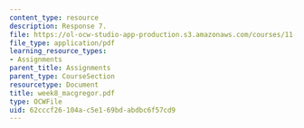 ```yaml
---
content_type: resource
description: Response 7.
file: https://ol-ocw-studio-app-production.s3.amazonaws.com/courses/11-946-planning-in-transition-economies-for-growth-and-equity-spring-2004/62cccf26104ac5e169bdabdbc6f57cd9_week8_macgregor.pdf
file_type: application/pdf
learning_resource_types:
- Assignments
parent_title: Assignments
parent_type: CourseSection
resourcetype: Document
title: week8_macgregor.pdf
type: OCWFile
uid: 62cccf26-104a-c5e1-69bd-abdbc6f57cd9
---
```

